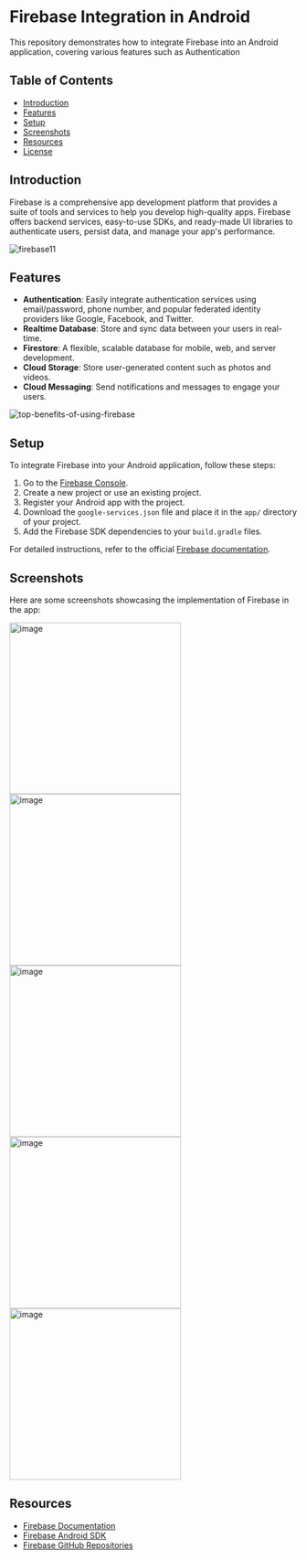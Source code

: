 # Firebase Integration in Android

This repository demonstrates how to integrate Firebase into an Android application, covering various features such as Authentication

## Table of Contents
- [Introduction](#introduction)
- [Features](#features)
- [Setup](#setup)
- [Screenshots](#screenshots)
- [Resources](#resources)
- [License](#license)

## Introduction
Firebase is a comprehensive app development platform that provides a suite of tools and services to help you develop high-quality apps. Firebase offers backend services, easy-to-use SDKs, and ready-made UI libraries to authenticate users, persist data, and manage your app's performance.

![firebase11](https://github.com/3mohamed-abdelfattah/Firebase/assets/142848460/46414e57-6e1a-4b87-aa4e-a2ff9a758e49)

## Features
- **Authentication**: Easily integrate authentication services using email/password, phone number, and popular federated identity providers like Google, Facebook, and Twitter.
- **Realtime Database**: Store and sync data between your users in real-time.
- **Firestore**: A flexible, scalable database for mobile, web, and server development.
- **Cloud Storage**: Store user-generated content such as photos and videos.
- **Cloud Messaging**: Send notifications and messages to engage your users.

![top-benefits-of-using-firebase](https://github.com/3mohamed-abdelfattah/Firebase/assets/142848460/d57d10e6-f832-4126-87fd-7484d2191e4a)

## Setup
To integrate Firebase into your Android application, follow these steps:

1. Go to the [Firebase Console](https://console.firebase.google.com/).
2. Create a new project or use an existing project.
3. Register your Android app with the project.
4. Download the `google-services.json` file and place it in the `app/` directory of your project.
5. Add the Firebase SDK dependencies to your `build.gradle` files.

For detailed instructions, refer to the official [Firebase documentation](https://firebase.google.com/docs).

## Screenshots
Here are some screenshots showcasing the implementation of Firebase in the app:

<img src="https://github.com/3mohamed-abdelfattah/Firebase/assets/142848460/b1016595-6168-4406-a279-f059a8a91334" alt="image" width="300"/>

<img src="https://github.com/3mohamed-abdelfattah/Firebase/assets/142848460/82151eaf-9582-4512-bb1e-c8ef1871b0e0" alt="image" width="300"/>

<img src="https://github.com/3mohamed-abdelfattah/Firebase/assets/142848460/13473406-2c5e-454a-921d-2ae050a9b3df" alt="image" width="300"/>

<img src="https://github.com/3mohamed-abdelfattah/Firebase/assets/142848460/bd148174-bc71-4428-af9b-3c8b07655214" alt="image" width="300"/>

<img src="https://github.com/3mohamed-abdelfattah/Firebase/assets/142848460/c11cf8eb-8beb-4fb2-912c-066fa8108fa9" alt="image" width="300"/>


## Resources
- [Firebase Documentation](https://firebase.google.com/docs)
- [Firebase Android SDK](https://firebase.google.com/docs/android/setup)
- [Firebase GitHub Repositories](https://github.com/firebase)






